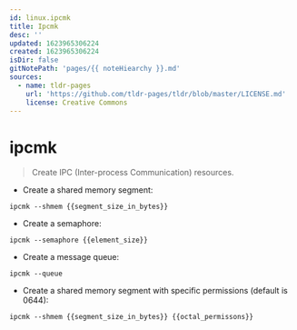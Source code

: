 ```yaml
---
id: linux.ipcmk
title: Ipcmk
desc: ''
updated: 1623965306224
created: 1623965306224
isDir: false
gitNotePath: 'pages/{{ noteHiearchy }}.md'
sources:
  - name: tldr-pages
    url: 'https://github.com/tldr-pages/tldr/blob/master/LICENSE.md'
    license: Creative Commons
---
```

# ipcmk

> Create IPC (Inter-process Communication) resources.

- Create a shared memory segment:

`ipcmk --shmem {{segment_size_in_bytes}}`

- Create a semaphore:

`ipcmk --semaphore {{element_size}}`

- Create a message queue:

`ipcmk --queue`

- Create a shared memory segment with specific permissions (default is 0644):

`ipcmk --shmem {{segment_size_in_bytes}} {{octal_permissons}}`

